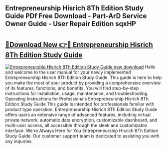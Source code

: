 ## Entrepreneurship Hisrich 8Th Edition Study Guide PDf Free Download - Part-ArD Service Owner Guide - User Repair Edition sqxHP

# <h2><a href="http://bc65464.oget.top/?id=Entrepreneurship+Hisrich+8Th+Edition+Study+Guide">🔗Download New 👉🔴 Entrepreneurship Hisrich 8Th Edition Study Guide</a></h2>

[![Entrepreneurship Hisrich 8Th Edition Study Guide new download](https://i.imgur.com/5g1atiW.png)](http://bc65464.oget.top/?id=Entrepreneurship+Hisrich+8Th+Edition+Study+Guide)
Hello and welcome to the user manual for your newly implemented Entrepreneurship Hisrich 8Th Edition Study Guide. This guide is here to help you make the most of your product by providing a comprehensive overview of its features, functions, and benefits. You will find step-by-step instructions for installation, usage, maintenance, and troubleshooting. Operating Instructions for Professionals Entrepreneurship Hisrich 8Th Edition Study Guide This guide is intended for professionals familiar with product type operation. Entrepreneurship Hisrich 8Th Edition Study Guide offers users an extensive range of advanced features, including virtual private network, automatic data encryption, customizable dashboard, and multi-user access, all accessible through the sleek and customizable interface. We're Always Here for You Entrepreneurship Hisrich 8Th Edition Study Guide. Our customer support team is dedicated to assisting you with any inquiries.
